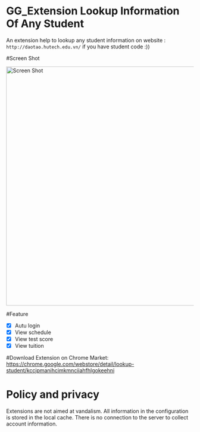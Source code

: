 # GG_Extension Lookup Information Of Any Student
An extension help to lookup any student information on website : `http://daotao.hutech.edu.vn/` if you have student code :))

#Screen Shot

<img width="640" alt="Screen Shot" src="https://user-images.githubusercontent.com/31820707/63084035-7154b880-bf74-11e9-8894-1d0b2090914c.png">

#Feature
- [x] Autu login
- [x] View schedule
- [x] View test score
- [x] View tuition

#Download Extension on Chrome Market: https://chrome.google.com/webstore/detail/lookup-student/kccjpmanihcimkmnciiahfhlgokeehni

# Policy and privacy
Extensions are not aimed at vandalism.
All information in the configuration is stored in the local cache. There is no connection to the server to collect account information.
